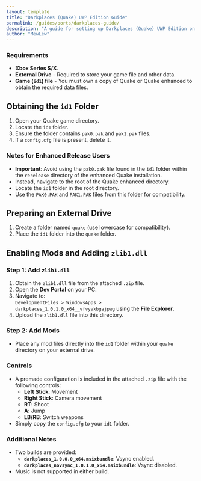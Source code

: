 ```yaml
---
layout: template
title: "Darkplaces (Quake) UWP Edition Guide"
permalink: /guides/ports/darkplaces-guide/
description: "A guide for setting up Darkplaces (Quake) UWP Edition on dev mode."
author: "MewLew"
---
```


### Requirements
- **Xbox Series S/X**.
- **External Drive** - Required to store your game file and other data.
- **Game (`id1`) file** - You must own a copy of Quake or Quake enhanced to obtain the required data files.

## Obtaining the `id1` Folder  
1. Open your Quake game directory.  
2. Locate the `id1` folder.  
3. Ensure the folder contains `pak0.pak` and `pak1.pak` files.
4. If a `config.cfg` file is present, delete it.

### Notes for Enhanced Release Users

- **Important**: Avoid using the `pak0.pak` file found in the `id1` folder within the `rerelease` directory of the enhanced Quake installation.
- Instead, navigate to the root of the Quake enhanced directory.  
- Locate the `id1` folder in the root directory.  
- Use the `PAK0.PAK` and `PAK1.PAK` files from this folder for compatibility.

## Preparing an External Drive  
1. Create a folder named `quake` (use lowercase for compatibility).  
2. Place the `id1` folder into the `quake` folder.  

## Enabling Mods and Adding `zlib1.dll`

### Step 1: Add `zlib1.dll`
1. Obtain the `zlib1.dll` file from the attached `.zip` file.
2. Open the **Dev Portal** on your PC.  
3. Navigate to:  
   `DevelopmentFiles > WindowsApps > darkplaces_1.0.1.0_x64__vfvyvkbgajpwg` using the **File Explorer**.  
4. Upload the `zlib1.dll` file into this directory.

### Step 2: Add Mods
- Place any mod files directly into the `id1` folder within your `quake` directory on your external drive.  

### Controls  
- A premade configuration is included in the attached `.zip` file with the following controls:  
  - **Left Stick**: Movement  
  - **Right Stick**: Camera movement  
  - **RT**: Shoot  
  - **A**: Jump  
  - **LB/RB**: Switch weapons  
- Simply copy the `config.cfg` to your `id1` folder.

### Additional Notes
- Two builds are provided:  
  - **`darkplaces_1.0.0.0_x64.msixbundle`**: Vsync enabled.  
  - **`darkplaces_novsync_1.0.1.0_x64.msixbundle`**: Vsync disabled.
- Music is not supported in either build.
